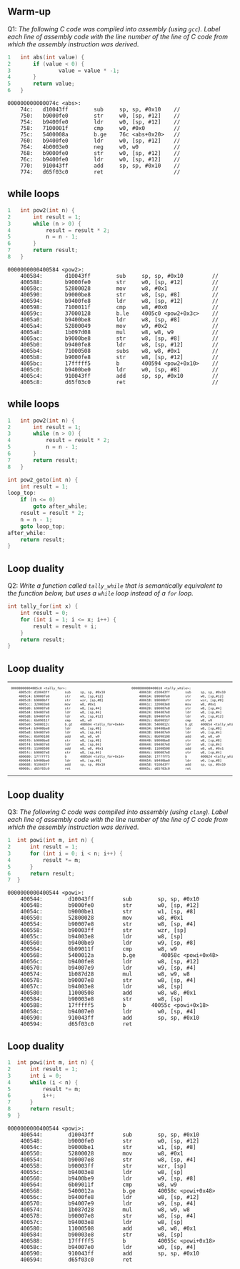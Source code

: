 ## Warm-up
Q1: _The following C code was compiled into assembly (using `gcc`). Label each line of assembly code with the line number of the line of C code from which the assembly instruction was derived._ 
```C
1   int abs(int value) {
2       if (value < 0) {
3               value = value * -1;
4       }
5       return value;
6   }
```
```
000000000000074c <abs>:
    74c:   d10043ff        sub     sp, sp, #0x10    // 
    750:   b9000fe0        str     w0, [sp, #12]    // 
    754:   b9400fe0        ldr     w0, [sp, #12]    // 
    758:   7100001f        cmp     w0, #0x0         // 
    75c:   5400008a        b.ge    76c <abs+0x20>   // 
    760:   b9400fe0        ldr     w0, [sp, #12]    // 
    764:   4b0003e0        neg     w0, w0           // 
    768:   b9000fe0        str     w0, [sp, #12]    // 
    76c:   b9400fe0        ldr     w0, [sp, #12]    // 
    770:   910043ff        add     sp, sp, #0x10    // 
    774:   d65f03c0        ret                      // 
``` 

<div style="page-break-after: always;"></div>

## while loops
```C
1   int pow2(int n) {
2       int result = 1;
3       while (n > 0) {
4           result = result * 2;
5           n = n - 1;
6       }
7       return result;
8   }
```
```
0000000000400584 <pow2>:
    400584:       d10043ff        sub     sp, sp, #0x10         //
    400588:       b9000fe0        str     w0, [sp, #12]         //
    40058c:       52800028        mov     w8, #0x1              //
    400590:       b9000be8        str     w8, [sp, #8]          //
    400594:       b9400fe8        ldr     w8, [sp, #12]         //
    400598:       7100011f        cmp     w8, #0x0              //
    40059c:       37000128        b.le    4005c0 <pow2+0x3c>    //
    4005a0:       b9400be8        ldr     w8, [sp, #8]          //
    4005a4:       52800049        mov     w9, #0x2              //
    4005a8:       1b097d08        mul     w8, w8, w9            //
    4005ac:       b9000be8        str     w8, [sp, #8]          //
    4005b0:       b9400fe8        ldr     w8, [sp, #12]         //
    4005b4:       71000508        subs    w8, w8, #0x1          //
    4005b8:       b9000fe8        str     w8, [sp, #12]         //
    4005bc:       17fffff5        b       400594 <pow2+0x10>    //
    4005c0:       b9400be0        ldr     w0, [sp, #8]          //
    4005c4:       910043ff        add     sp, sp, #0x10         //
    4005c8:       d65f03c0        ret                           //
```

<div style="page-break-after: always;"></div>

## while loops
```C
1   int pow2(int n) {
2       int result = 1;
3       while (n > 0) {
4           result = result * 2;
5           n = n - 1;
6       }
7       return result;
8   }
```
```C
int pow2_goto(int n) {
    int result = 1;
loop_top:
    if (n <= 0)
        goto after_while;
    result = result * 2;
    n = n - 1;
    goto loop_top;
after_while:
    return result;
}
```

<div style="page-break-after: always;"></div>


## Loop duality
Q2: _Write a function called `tally_while` that is semantically equivalent to the function below, but uses a `while` loop instead of a `for` loop._
```C
int tally_for(int x) {
    int result = 0;
    for (int i = 1; i <= x; i++) {
        result = result + i;
    }
    return result;
}
```

<div style="page-break-after: always;"></div>

## Loop duality
<table>
<tr>
<td>
<pre style="font-size: 55%">
00000000004005c0 &lt;tally_for&gt;:
    4005c0: d10043ff        sub     sp, sp, #0x10
    4005c4: b9000fe0        str     w0, [sp,#12]
    4005c8: b9000bff        str     wzr, [sp,#8]
    4005cc: 320003e8        mov     w8, #0x1
    4005d0: b90007e8        str     w8, [sp,#4]
    4005d4: b94007e8        ldr     w8, [sp,#4]
    4005d8: b9400fe9        ldr     w9, [sp,#12]
    4005dc: 6b09011f        cmp     w8, w9
    4005e0: 5400012c        b.gt    400604 &lt;tally_for+0x44&gt;
    4005e4: b9400be8        ldr     w8, [sp,#8]
    4005e8: b94007e9        ldr     w9, [sp,#4]
    4005ec: 0b090108        add     w8, w8, w9
    4005f0: b9000be8        str     w8, [sp,#8]
    4005f4: b94007e8        ldr     w8, [sp,#4]
    4005f8: 11000508        add     w8, w8, #0x1
    4005fc: b90007e8        str     w8, [sp,#4]
    400600: 17fffff5        b       4005d4 &lt;tally_for+0x14&gt;
    400604: b9400be0        ldr     w0, [sp,#8]
    400608: 910043ff        add     sp, sp, #0x10
    40060c: d65f03c0        ret
</pre>
</td>
<td>
<pre style="font-size: 55%">
0000000000400610 &lt;tally_while&gt;:
    400610: d10043ff        sub     sp, sp, #0x10
    400614: b9000fe0        str     w0, [sp,#12]
    400618: b9000bff        str     wzr, [sp,#8]
    40061c: 320003e8        mov     w8, #0x1
    400620: b90007e8        str     w8, [sp,#4]
    400624: b94007e8        ldr     w8, [sp,#4]
    400628: b9400fe9        ldr     w9, [sp,#12]
    40062c: 6b09011f        cmp     w8, w9
    400630: 5400012c        b.gt    400654 &lt;tally_while+0x44&gt;
    400634: b9400be8        ldr     w8, [sp,#8]
    400638: b94007e9        ldr     w9, [sp,#4]
    40063c: 0b090108        add     w8, w8, w9
    400640: b9000be8        str     w8, [sp,#8]
    400644: b94007e8        ldr     w8, [sp,#4]
    400648: 11000508        add     w8, w8, #0x1
    40064c: b90007e8        str     w8, [sp,#4]
    400650: 17fffff5        b       400624 &lt;tally_while+0x14&gt;
    400654: b9400be0        ldr     w0, [sp,#8]
    400658: 910043ff        add     sp, sp, #0x10
    40065c: d65f03c0        ret
</pre>
</td>
</tr>
</table>

<div style="page-break-after: always;"></div>

## Loop duality
Q3: _The following C code was compiled into assembly (using `clang`). Label each line of assembly code with the line number of the line of C code from which the assembly instruction was derived._
```C
1  int powi(int m, int n) {
2      int result = 1;
3      for (int i = 0; i < n; i++) {
4          result *= m;
5      } 
6      return result;
7  } 
```
```
0000000000400544 <powi>:
    400544:        d10043ff         sub        sp, sp, #0x10
    400548:        b9000fe0         str        w0, [sp, #12]
    40054c:        b9000be1         str        w1, [sp, #8]
    400550:        52800028         mov        w8, #0x1
    400554:        b90007e8         str        w8, [sp, #4]
    400558:        b90003ff         str        wzr, [sp] 
    40055c:        b94003e8         ldr        w8, [sp]
    400560:        b9400be9         ldr        w9, [sp, #8]
    400564:        6b09011f         cmp        w8, w9 
    400568:        5400012a         b.ge        40058c <powi+0x48>
    40056c:        b9400fe8         ldr        w8, [sp, #12]
    400570:        b94007e9         ldr        w9, [sp, #4]
    400574:        1b087d28         mul        w8, w9, w8 
    400578:        b90007e8         str        w8, [sp, #4]
    40057c:        b94003e8         ldr        w8, [sp]
    400580:        11000508         add        w8, w8, #0x1 
    400584:        b90003e8         str        w8, [sp] 
    400588:        17fffff5         b        40055c <powi+0x18>
    40058c:        b94007e0         ldr        w0, [sp, #4]   
    400590:        910043ff         add        sp, sp, #0x10 
    400594:        d65f03c0         ret               
```

<div style="page-break-after: always;"></div>

## Loop duality
```C
1  int powi(int m, int n) {
2      int result = 1;
3      int i = 0;
4      while (i < n) {
5          result *= m;
6          i++;
7      } 
8      return result;
9  } 
```
```
0000000000400544 <powi>:
    400544:        d10043ff         sub        sp, sp, #0x10
    400548:        b9000fe0         str        w0, [sp, #12]
    40054c:        b9000be1         str        w1, [sp, #8] 
    400550:        52800028         mov        w8, #0x1     
    400554:        b90007e8         str        w8, [sp, #4] 
    400558:        b90003ff         str        wzr, [sp]    
    40055c:        b94003e8         ldr        w8, [sp]     
    400560:        b9400be9         ldr        w9, [sp, #8] 
    400564:        6b09011f         cmp        w8, w9       
    400568:        5400012a         b.ge       40058c <powi+0x48>
    40056c:        b9400fe8         ldr        w8, [sp, #12]     
    400570:        b94007e9         ldr        w9, [sp, #4]      
    400574:        1b087d28         mul        w8, w9, w8        
    400578:        b90007e8         str        w8, [sp, #4]      
    40057c:        b94003e8         ldr        w8, [sp]          
    400580:        11000508         add        w8, w8, #0x1      
    400584:        b90003e8         str        w8, [sp]          
    400588:        17fffff5         b          40055c <powi+0x18>
    40058c:        b94007e0         ldr        w0, [sp, #4]      
    400590:        910043ff         add        sp, sp, #0x10     
    400594:        d65f03c0         ret                         
```